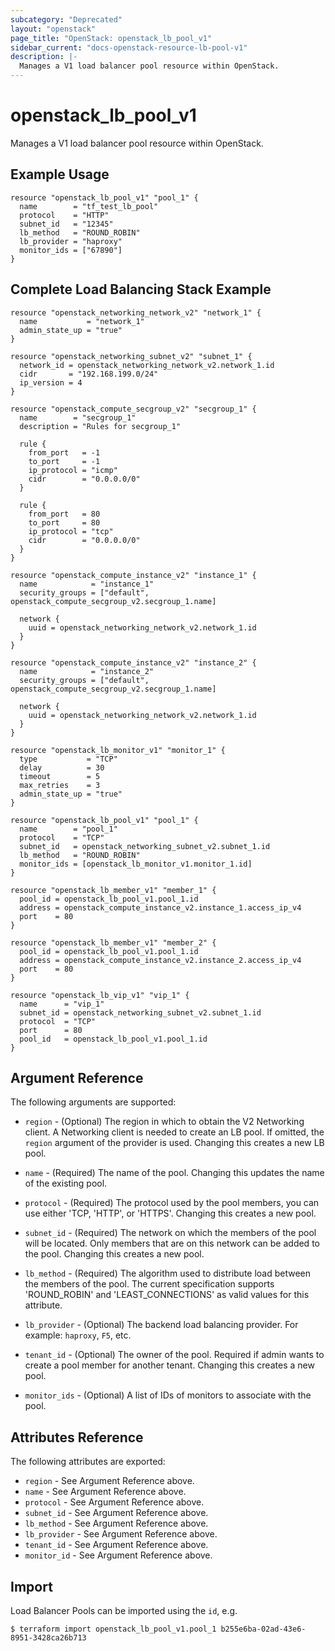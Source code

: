 ```yaml
---
subcategory: "Deprecated"
layout: "openstack"
page_title: "OpenStack: openstack_lb_pool_v1"
sidebar_current: "docs-openstack-resource-lb-pool-v1"
description: |-
  Manages a V1 load balancer pool resource within OpenStack.
---
```


# openstack\_lb\_pool\_v1

Manages a V1 load balancer pool resource within OpenStack.

## Example Usage

```hcl
resource "openstack_lb_pool_v1" "pool_1" {
  name        = "tf_test_lb_pool"
  protocol    = "HTTP"
  subnet_id   = "12345"
  lb_method   = "ROUND_ROBIN"
  lb_provider = "haproxy"
  monitor_ids = ["67890"]
}
```

## Complete Load Balancing Stack Example

```
resource "openstack_networking_network_v2" "network_1" {
  name           = "network_1"
  admin_state_up = "true"
}

resource "openstack_networking_subnet_v2" "subnet_1" {
  network_id = openstack_networking_network_v2.network_1.id
  cidr       = "192.168.199.0/24"
  ip_version = 4
}

resource "openstack_compute_secgroup_v2" "secgroup_1" {
  name        = "secgroup_1"
  description = "Rules for secgroup_1"

  rule {
    from_port   = -1
    to_port     = -1
    ip_protocol = "icmp"
    cidr        = "0.0.0.0/0"
  }

  rule {
    from_port   = 80
    to_port     = 80
    ip_protocol = "tcp"
    cidr        = "0.0.0.0/0"
  }
}

resource "openstack_compute_instance_v2" "instance_1" {
  name            = "instance_1"
  security_groups = ["default", openstack_compute_secgroup_v2.secgroup_1.name]

  network {
    uuid = openstack_networking_network_v2.network_1.id
  }
}

resource "openstack_compute_instance_v2" "instance_2" {
  name            = "instance_2"
  security_groups = ["default", openstack_compute_secgroup_v2.secgroup_1.name]

  network {
    uuid = openstack_networking_network_v2.network_1.id
  }
}

resource "openstack_lb_monitor_v1" "monitor_1" {
  type           = "TCP"
  delay          = 30
  timeout        = 5
  max_retries    = 3
  admin_state_up = "true"
}

resource "openstack_lb_pool_v1" "pool_1" {
  name        = "pool_1"
  protocol    = "TCP"
  subnet_id   = openstack_networking_subnet_v2.subnet_1.id
  lb_method   = "ROUND_ROBIN"
  monitor_ids = [openstack_lb_monitor_v1.monitor_1.id]
}

resource "openstack_lb_member_v1" "member_1" {
  pool_id = openstack_lb_pool_v1.pool_1.id
  address = openstack_compute_instance_v2.instance_1.access_ip_v4
  port    = 80
}

resource "openstack_lb_member_v1" "member_2" {
  pool_id = openstack_lb_pool_v1.pool_1.id
  address = openstack_compute_instance_v2.instance_2.access_ip_v4
  port    = 80
}

resource "openstack_lb_vip_v1" "vip_1" {
  name      = "vip_1"
  subnet_id = openstack_networking_subnet_v2.subnet_1.id
  protocol  = "TCP"
  port      = 80
  pool_id   = openstack_lb_pool_v1.pool_1.id
}
```

## Argument Reference

The following arguments are supported:

* `region` - (Optional) The region in which to obtain the V2 Networking client.
    A Networking client is needed to create an LB pool. If omitted, the
    `region` argument of the provider is used. Changing this creates a new
    LB pool.

* `name` - (Required) The name of the pool. Changing this updates the name of
    the existing pool.

* `protocol` - (Required)  The protocol used by the pool members, you can use
  either 'TCP, 'HTTP', or 'HTTPS'. Changing this creates a new pool.

* `subnet_id` - (Required) The network on which the members of the pool will be
    located. Only members that are on this network can be added to the pool.
    Changing this creates a new pool.

* `lb_method` - (Required) The algorithm used to distribute load between the
    members of the pool. The current specification supports 'ROUND_ROBIN' and
    'LEAST_CONNECTIONS' as valid values for this attribute.

* `lb_provider` - (Optional) The backend load balancing provider. For example:
    `haproxy`, `F5`, etc.

* `tenant_id` - (Optional) The owner of the pool. Required if admin wants to
    create a pool member for another tenant. Changing this creates a new pool.

* `monitor_ids` - (Optional) A list of IDs of monitors to associate with the
    pool.

## Attributes Reference

The following attributes are exported:

* `region` - See Argument Reference above.
* `name` - See Argument Reference above.
* `protocol` - See Argument Reference above.
* `subnet_id` - See Argument Reference above.
* `lb_method` - See Argument Reference above.
* `lb_provider` - See Argument Reference above.
* `tenant_id` - See Argument Reference above.
* `monitor_id` - See Argument Reference above.


## Import

Load Balancer Pools can be imported using the `id`, e.g.

```
$ terraform import openstack_lb_pool_v1.pool_1 b255e6ba-02ad-43e6-8951-3428ca26b713
```
